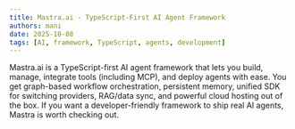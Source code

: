 ```yaml
---
title: Mastra.ai - TypeScript-First AI Agent Framework
authors: mani
date: 2025-10-08
tags: [AI, framework, TypeScript, agents, development]
---
```


Mastra.ai is a TypeScript-first AI agent framework that lets you build, manage, integrate tools (including MCP), and deploy agents with ease. You get graph-based workflow orchestration, persistent memory, unified SDK for switching providers, RAG/data sync, and powerful cloud hosting out of the box. If you want a developer-friendly framework to ship real AI agents, Mastra is worth checking out.
